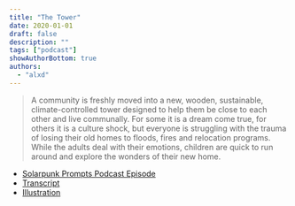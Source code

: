```yaml
---
title: "The Tower"
date: 2020-01-01
draft: false
description: ""
tags: ["podcast"]
showAuthorBottom: true
authors:
  - "alxd"
---
```


> A community is freshly moved into a new, wooden, sustainable, climate-controlled tower designed to help them be close to each other and live communally. For some it is a dream come true, for others it is a culture shock, but everyone is struggling with the trauma of losing their old homes to floods, fires and relocation programs. While the adults deal with their emotions, children are quick to run around and explore the wonders of their new home.

- [Solarpunk Prompts Podcast Episode](https://podcast.tomasino.org/@SolarpunkPrompts/episodes/the-tower)
- [Transcript](https://wiki.tomasino.org/writing/Solarpunk-Prompts---The-Tower)
- [Illustration](/art/the-lemonaut-tower/)